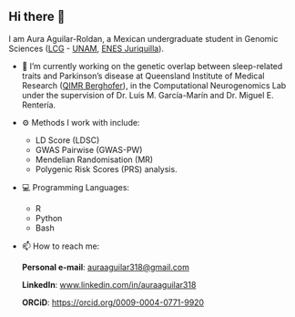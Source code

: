 ## Hi there 👋

I am Aura Aguilar-Roldan, a Mexican undergraduate student in Genomic Sciences ([LCG](https://lcgej.unam.mx/) - [UNAM](https://www.unam.mx/), [ENES Juriquilla](https://www.enesjuriquilla.unam.mx/)). 

- 🔭 I’m currently working on the genetic overlap between sleep-related traits and Parkinson’s disease at Queensland Institute of Medical Research ([QIMR Berghofer](https://www.qimrberghofer.edu.au/our-research/mental-health-and-neuroscience/computational-neurogenomics/)), in the Computational Neurogenomics Lab under the supervision of Dr. Luis M. García-Marín and Dr. Miguel E. Rentería. 
  
- ⚙️ Methods I work with include:
  - LD Score (LDSC)
  - GWAS Pairwise (GWAS-PW)
  - Mendelian Randomisation (MR)
  - Polygenic Risk Scores (PRS) analysis.
  
- 💻 Programming Languages:
  - R
  - Python
  - Bash

- 📫 How to reach me:
  
    **Personal e-mail**: auraaguilar318@gmail.com
  
    **LinkedIn**: www.linkedin.com/in/auraaguilar318
  
    **ORCiD**: https://orcid.org/0009-0004-0771-9920
